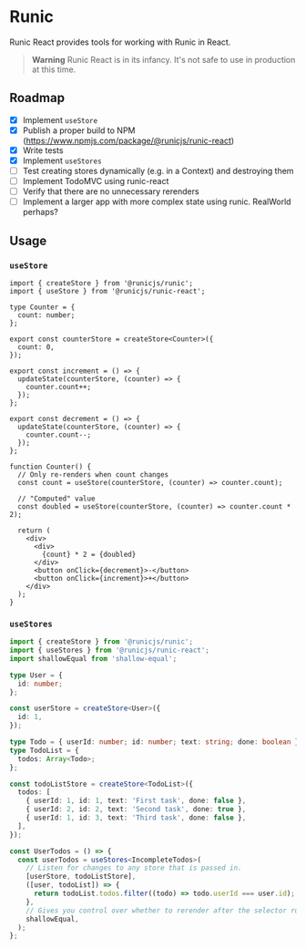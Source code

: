 # Runic

Runic React provides tools for working with Runic in React.

> **Warning**
> Runic React is in its infancy. It's not safe to use in production at this time.

## Roadmap

- [x] Implement `useStore`
- [x] Publish a proper build to NPM (https://www.npmjs.com/package/@runicjs/runic-react)
- [x] Write tests
- [x] Implement `useStores`
- [ ] Test creating stores dynamically (e.g. in a Context) and destroying them
- [ ] Implement TodoMVC using runic-react
- [ ] Verify that there are no unnecessary rerenders
- [ ] Implement a larger app with more complex state using runic. RealWorld perhaps?

## Usage

### `useStore`

```tsx
import { createStore } from '@runicjs/runic';
import { useStore } from '@runicjs/runic-react';

type Counter = {
  count: number;
};

export const counterStore = createStore<Counter>({
  count: 0,
});

export const increment = () => {
  updateState(counterStore, (counter) => {
    counter.count++;
  });
};

export const decrement = () => {
  updateState(counterStore, (counter) => {
    counter.count--;
  });
};

function Counter() {
  // Only re-renders when count changes
  const count = useStore(counterStore, (counter) => counter.count);

  // "Computed" value
  const doubled = useStore(counterStore, (counter) => counter.count * 2);

  return (
    <div>
      <div>
        {count} * 2 = {doubled}
      </div>
      <button onClick={decrement}>-</button>
      <button onClick={increment}>+</button>
    </div>
  );
}
```

### `useStores`

```ts
import { createStore } from '@runicjs/runic';
import { useStores } from '@runicjs/runic-react';
import shallowEqual from 'shallow-equal';

type User = {
  id: number;
};

const userStore = createStore<User>({
  id: 1,
});

type Todo = { userId: number; id: number; text: string; done: boolean };
type TodoList = {
  todos: Array<Todo>;
};

const todoListStore = createStore<TodoList>({
  todos: [
    { userId: 1, id: 1, text: 'First task', done: false },
    { userId: 2, id: 2, text: 'Second task', done: true },
    { userId: 1, id: 3, text: 'Third task', done: false },
  ],
});

const UserTodos = () => {
  const userTodos = useStores<IncompleteTodos>(
    // Listen for changes to any store that is passed in.
    [userStore, todoListStore],
    ([user, todoList]) => {
      return todoList.todos.filter((todo) => todo.userId === user.id);
    },
    // Gives you control over whether to rerender after the selector runs.
    shallowEqual,
  );
};
```
